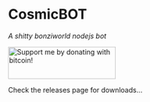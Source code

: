 # CosmicBOT

*A shitty bonziworld nodejs bot*

<a href="https://www.bitcoinqrcodemaker.com/pay/?type=2&amp;style=bitcoin&amp;fiat=CAD&amp;amount=10&amp;address=bc1qc2xkp6pmju9tqgzwgtzfsczw4yevjzyrm9aehm" target="_blank"><img src="https://www.pootinpodcast.com/wp-content/uploads/2020/11/bitcoin-donate-button.png" border="0" width="220" height="66" alt="Support me by donating with bitcoin!" title="Support me by donating with bitcoin!" /></a>

Check the releases page for downloads...
